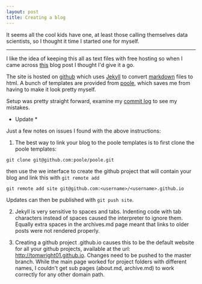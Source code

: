 ```yaml
---
layout: post
title: Creating a blog
---
```


It seems all the cool kids have one, at least those calling themselves data scientists, so I thought it time I started one for myself.

-----

I like the idea of keeping this all as text files with free hosting so when I came across [this](http://joshualande.com/jekyll-github-pages-poole/) blog post I thought I'd give it a go.

The site is hosted on [github](www.github.com/tomwright01) which uses [Jekyll](http://jekyllrb.com) to convert [markdown](https://help.github.com/articles/github-flavored-markdown/) files to html. A bunch of templates are provided from [poole](https://github.com/poole/poole), which saves me from having to make it look pretty myself.

Setup was pretty straight forward, examine my [commit log](https://github.com/tomwright01/Blog/commits/gh-pages) to see my mistakes.

* Update *

Just a few notes on issues I found with the above instructions:

1. The best way to link your blog to the poole templates is to first clone the poole templates:

`git clone git@github.com:poole/poole.git`

then use the we interface to create the github project that will contain your blog and link this with `git remote add`

`git remote add site git@github.com:<username>/<username>.github.io`

Updates can then be published with `git push site`.

2. Jekyll is very sensitive to spaces and tabs. Indenting code with tab characters instead of spaces caused the interpreter to ignore them. Equally extra spaces in the archives.md page meant that links to older posts were not rendered properly.

3. Creating a github project <username>.github.io causes this to be the default website for all your github projects, available at the url: http://tomwright01.github.io. Changes need to be pushed to the master branch. While the main page worked for project folders with different names, I couldn't get sub pages (about.md, archive.md) to work correctly for any other domain path.

